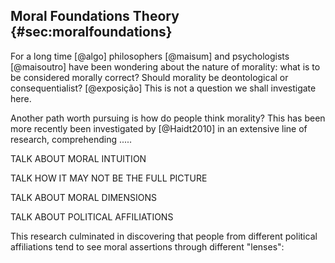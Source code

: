 
## Moral Foundations Theory {#sec:moralfoundations}

For a long time [@algo] philosophers [@maisum] and psychologists [@maisoutro] have been wondering  about the nature of morality: what is to be considered morally correct? Should morality be deontological or consequentialist? [@exposição] This is not a question we shall investigate here.

Another path worth pursuing is how do people think morality? This has been more recently been investigated by [@Haidt2010] in an extensive line of research, comprehending .....

TALK ABOUT MORAL INTUITION

TALK HOW IT MAY NOT BE THE FULL PICTURE

TALK ABOUT MORAL DIMENSIONS

TALK ABOUT POLITICAL AFFILIATIONS

This research culminated in discovering that people from different political affiliations tend to see moral assertions through different "lenses":
